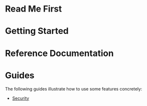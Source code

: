 # Read Me First

# Getting Started

# Reference Documentation

# Guides
The following guides illustrate how to use some features concretely:

* [Security](https://docs.spring.io/spring-security/reference/servlet/oauth2/resource-server/index.html)

